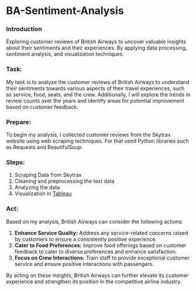 # BA-Sentiment-Analysis

### Introduction
Exploring customer reviews of British Airways to uncover valuable insights about their sentiments and their experiences. By applying data processing, sentiment analysis, and visualization techniques.

### Task:
My task is to analyze the customer reviews of British Airways to understand their sentiments towards various aspects of their travel experiences, such as service, food, seats, and the crew. Additionally, I will explore the trends in review counts over the years and identify areas for potential improvement based on customer feedback.

### Prepare:
To begin my analysis, I collected customer reviews from the Skytrax website using web scraping techniques. For that used Python libraries such as Requests and BeautifulSoup.

### Steps:
1. Scraping Data from Skytrax
2. Cleaning and preprocessing the text data
3. Analyzing the data
4. Visualization in [Tableau](https://public.tableau.com/app/profile/prasad.mahamulkar/viz/HowCustomersFeelAbouttheBritishAirways/Dashboard1)

### Act:
Based on my analysis, British Airways can consider the following actions:

1. **Enhance Service Quality:** Address any service-related concerns raised by customers to ensure a consistently positive experience.
2. **Cater to Food Preferences:** Improve food offerings based on customer feedback to cater to diverse preferences and enhance satisfaction.
3. **Focus on Crew Interactions:** Train staff to provide exceptional customer service and ensure positive interactions with passengers.

By acting on these insights, British Airways can further elevate its customer experience and strengthen its position in the competitive airline industry.


